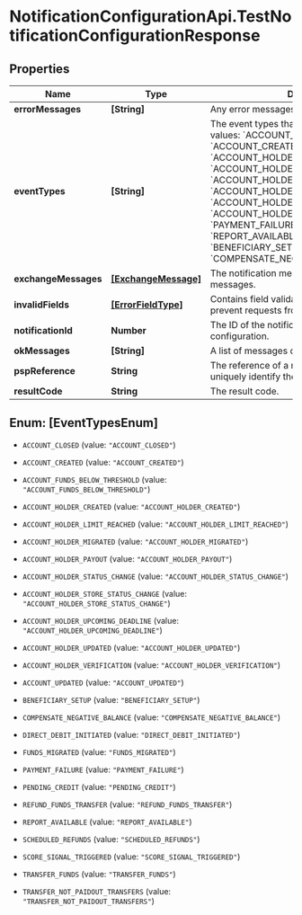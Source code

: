 # NotificationConfigurationApi.TestNotificationConfigurationResponse

## Properties

Name | Type | Description | Notes
------------ | ------------- | ------------- | -------------
**errorMessages** | **[String]** | Any error messages encountered. | [optional] 
**eventTypes** | **[String]** | The event types that were tested. &gt;Permitted values: &#x60;ACCOUNT_HOLDER_CREATED&#x60;, &#x60;ACCOUNT_CREATED&#x60;, &#x60;ACCOUNT_UPDATED&#x60;, &#x60;ACCOUNT_HOLDER_UPDATED&#x60;, &#x60;ACCOUNT_HOLDER_STATUS_CHANGE&#x60;, &#x60;ACCOUNT_HOLDER_STORE_STATUS_CHANGE&#x60; &#x60;ACCOUNT_HOLDER_VERIFICATION&#x60;, &#x60;ACCOUNT_HOLDER_LIMIT_REACHED&#x60;, &#x60;ACCOUNT_HOLDER_PAYOUT&#x60;, &#x60;PAYMENT_FAILURE&#x60;, &#x60;SCHEDULED_REFUNDS&#x60;, &#x60;REPORT_AVAILABLE&#x60;, &#x60;TRANSFER_FUNDS&#x60;, &#x60;BENEFICIARY_SETUP&#x60;, &#x60;COMPENSATE_NEGATIVE_BALANCE&#x60;. | [optional] 
**exchangeMessages** | [**[ExchangeMessage]**](ExchangeMessage.md) | The notification message and related response messages. | [optional] 
**invalidFields** | [**[ErrorFieldType]**](ErrorFieldType.md) | Contains field validation errors that would prevent requests from being processed. | [optional] 
**notificationId** | **Number** | The ID of the notification subscription configuration. | 
**okMessages** | **[String]** | A list of messages describing the testing steps. | [optional] 
**pspReference** | **String** | The reference of a request. Can be used to uniquely identify the request. | [optional] 
**resultCode** | **String** | The result code. | [optional] 



## Enum: [EventTypesEnum]


* `ACCOUNT_CLOSED` (value: `"ACCOUNT_CLOSED"`)

* `ACCOUNT_CREATED` (value: `"ACCOUNT_CREATED"`)

* `ACCOUNT_FUNDS_BELOW_THRESHOLD` (value: `"ACCOUNT_FUNDS_BELOW_THRESHOLD"`)

* `ACCOUNT_HOLDER_CREATED` (value: `"ACCOUNT_HOLDER_CREATED"`)

* `ACCOUNT_HOLDER_LIMIT_REACHED` (value: `"ACCOUNT_HOLDER_LIMIT_REACHED"`)

* `ACCOUNT_HOLDER_MIGRATED` (value: `"ACCOUNT_HOLDER_MIGRATED"`)

* `ACCOUNT_HOLDER_PAYOUT` (value: `"ACCOUNT_HOLDER_PAYOUT"`)

* `ACCOUNT_HOLDER_STATUS_CHANGE` (value: `"ACCOUNT_HOLDER_STATUS_CHANGE"`)

* `ACCOUNT_HOLDER_STORE_STATUS_CHANGE` (value: `"ACCOUNT_HOLDER_STORE_STATUS_CHANGE"`)

* `ACCOUNT_HOLDER_UPCOMING_DEADLINE` (value: `"ACCOUNT_HOLDER_UPCOMING_DEADLINE"`)

* `ACCOUNT_HOLDER_UPDATED` (value: `"ACCOUNT_HOLDER_UPDATED"`)

* `ACCOUNT_HOLDER_VERIFICATION` (value: `"ACCOUNT_HOLDER_VERIFICATION"`)

* `ACCOUNT_UPDATED` (value: `"ACCOUNT_UPDATED"`)

* `BENEFICIARY_SETUP` (value: `"BENEFICIARY_SETUP"`)

* `COMPENSATE_NEGATIVE_BALANCE` (value: `"COMPENSATE_NEGATIVE_BALANCE"`)

* `DIRECT_DEBIT_INITIATED` (value: `"DIRECT_DEBIT_INITIATED"`)

* `FUNDS_MIGRATED` (value: `"FUNDS_MIGRATED"`)

* `PAYMENT_FAILURE` (value: `"PAYMENT_FAILURE"`)

* `PENDING_CREDIT` (value: `"PENDING_CREDIT"`)

* `REFUND_FUNDS_TRANSFER` (value: `"REFUND_FUNDS_TRANSFER"`)

* `REPORT_AVAILABLE` (value: `"REPORT_AVAILABLE"`)

* `SCHEDULED_REFUNDS` (value: `"SCHEDULED_REFUNDS"`)

* `SCORE_SIGNAL_TRIGGERED` (value: `"SCORE_SIGNAL_TRIGGERED"`)

* `TRANSFER_FUNDS` (value: `"TRANSFER_FUNDS"`)

* `TRANSFER_NOT_PAIDOUT_TRANSFERS` (value: `"TRANSFER_NOT_PAIDOUT_TRANSFERS"`)




